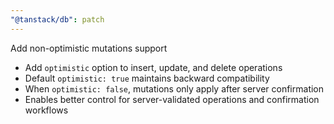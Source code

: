 ```yaml
---
"@tanstack/db": patch
---
```


Add non-optimistic mutations support

- Add `optimistic` option to insert, update, and delete operations
- Default `optimistic: true` maintains backward compatibility
- When `optimistic: false`, mutations only apply after server confirmation
- Enables better control for server-validated operations and confirmation workflows

